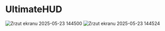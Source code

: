 # UltimateHUD

![Zrzut ekranu 2025-05-23 144500](https://github.com/user-attachments/assets/725c3514-1b55-4956-84dd-b671faa912c0)
![Zrzut ekranu 2025-05-23 144524](https://github.com/user-attachments/assets/24a76141-6916-45ea-afa0-16d4cfecd79d)
